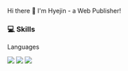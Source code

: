 Hi there 👋 I'm Hyejin - a Web Publisher!

### 💻 Skills

Languages    
     
<img src="http://img.shields.io/badge/HTML5-E34F26?style=flat-square&logo=HTML5&logoColor=white"/> <img src="http://img.shields.io/badge/CSS3-1572B6?style=flat-square&logo=CSS3&logoColor=white"/> <img src="http://img.shields.io/badge/JAVASCRIPT-F7DF1E?style=flat-square&logo=JAVASCRIPT&logoColor=white"/>










<!--
**alynxlee/alynxlee** is a ✨ _special_ ✨ repository because its `README.md` (this file) appears on your GitHub profile.

Here are some ideas to get you started:

- 🔭 I’m currently working on ...
- 🌱 I’m currently learning ...
- 👯 I’m looking to collaborate on ...
- 🤔 I’m looking for help with ...
- 💬 Ask me about ...
- 📫 How to reach me: ...
- 😄 Pronouns: ...
- ⚡ Fun fact: ...
-->
